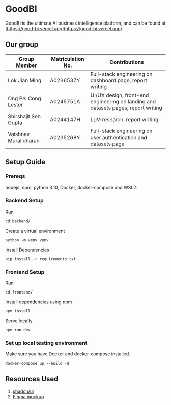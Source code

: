 # GoodBI

GoodBI is the ultimate AI business intelligence platform, and can be found at [https://good-bi.vercel.app](https://good-bi.vercel.app).

## Our group

| Group Member          | Matriculation No. | Contributions                                                                     |
|-----------------------|-------------------|-----------------------------------------------------------------------------------|
| Lok Jian Ming         | A0236537Y         | Full-stack engineering on dashboard page, report writing                          |
| Ong Pei Cong Lester   | A0245751A         | UI/UX design, front-end engineering on landing and datasets pages, report writing |
| Shirshajit Sen Gupta  | A0244147H         | LLM research, report writing                                                      |
| Vaishnav Muralidharan | A0235268Y         | Full-stack engineering on user authentication and datasets page                   |

## Setup Guide

### Prereqs

nodejs, npm, python 3.10, Docker, docker-compose and WSL2.

### Backend Setup

Run

```
cd backend/
```

Create a virtual environment

```
python -m venv venv
```

Install Dependencies

```
pip install -r requirements.txt
```

### Frontend Setup

Run

```
cd frontend/
```

Install dependencies using npm

```
npm install
```

Serve locally

```
npm run dev
```

### Set up local testing environment

Make sure you have Docker and docker-compose installed.

```
docker-compose up --build -d
```

## Resources Used

1. [shadcn/ui](https://ui.shadcn.com/)
2. [Figma mockup](https://www.figma.com/design/5sKpfUDsNlWmzsxW7uLExM/GoodBI?node-id=0-1&t=rNu0vSMoAvC5vLdD-1) 